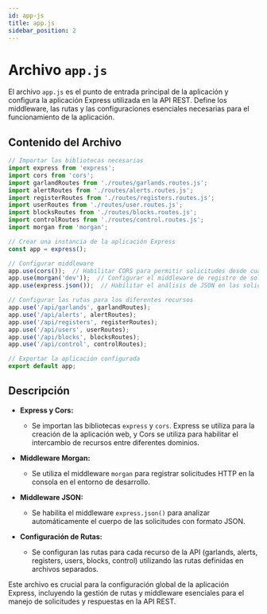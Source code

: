 ```yaml
---
id: app-js
title: app.js
sidebar_position: 2
---
```


# Archivo `app.js`

El archivo `app.js` es el punto de entrada principal de la aplicación y configura la aplicación Express utilizada en la API REST. Define los middleware, las rutas y las configuraciones esenciales necesarias para el funcionamiento de la aplicación.

## Contenido del Archivo

```jsx
// Importar las bibliotecas necesarias
import express from 'express';
import cors from 'cors';
import garlandRoutes from './routes/garlands.routes.js';
import alertRoutes from './routes/alerts.routes.js';
import registerRoutes from './routes/registers.routes.js';
import userRoutes from './routes/user.routes.js';
import blocksRoutes from './routes/blocks.routes.js';
import controlRoutes from './routes/control.routes.js';
import morgan from 'morgan';

// Crear una instancia de la aplicación Express
const app = express();

// Configurar middleware
app.use(cors());  // Habilitar CORS para permitir solicitudes desde cualquier origen
app.use(morgan('dev'));  // Configurar el middleware de registro de solicitudes HTTP
app.use(express.json());  // Habilitar el análisis de JSON en las solicitudes

// Configurar las rutas para los diferentes recursos
app.use('/api/garlands', garlandRoutes);
app.use('/api/alerts', alertRoutes);
app.use('/api/registers', registerRoutes);
app.use('/api/users', userRoutes);
app.use('/api/blocks', blocksRoutes);
app.use('/api/control', controlRoutes);

// Exportar la aplicación configurada
export default app;
```

## Descripción

- **Express y Cors:**
  - Se importan las bibliotecas `express` y `cors`. Express se utiliza para la creación de la aplicación web, y Cors se utiliza para habilitar el intercambio de recursos entre diferentes dominios.

- **Middleware Morgan:**
  - Se utiliza el middleware `morgan` para registrar solicitudes HTTP en la consola en el entorno de desarrollo.

- **Middleware JSON:**
  - Se habilita el middleware `express.json()` para analizar automáticamente el cuerpo de las solicitudes con formato JSON.

- **Configuración de Rutas:**
  - Se configuran las rutas para cada recurso de la API (garlands, alerts, registers, users, blocks, control) utilizando las rutas definidas en archivos separados.

Este archivo es crucial para la configuración global de la aplicación Express, incluyendo la gestión de rutas y middleware esenciales para el manejo de solicitudes y respuestas en la API REST.

